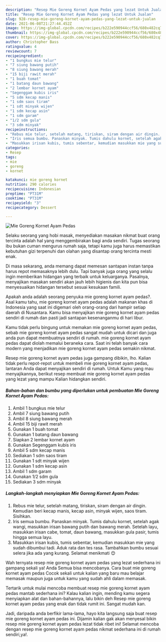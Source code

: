 ```yaml
---
description: "Resep Mie Goreng Kornet Ayam Pedas yang lezat Untuk Jualan"
title: "Resep Mie Goreng Kornet Ayam Pedas yang lezat Untuk Jualan"
slug: 928-resep-mie-goreng-kornet-ayam-pedas-yang-lezat-untuk-jualan
date: 2021-06-08T21:27:44.452Z
image: https://img-global.cpcdn.com/recipes/b222e590944ccf56/680x482cq70/mie-goreng-kornet-ayam-pedas-foto-resep-utama.jpg
thumbnail: https://img-global.cpcdn.com/recipes/b222e590944ccf56/680x482cq70/mie-goreng-kornet-ayam-pedas-foto-resep-utama.jpg
cover: https://img-global.cpcdn.com/recipes/b222e590944ccf56/680x482cq70/mie-goreng-kornet-ayam-pedas-foto-resep-utama.jpg
author: Christopher Bass
ratingvalue: 4
reviewcount: 7
recipeingredient:
- "1 bungkus mie telur"
- "7 siung bawang putih"
- "8 siung bawang merah"
- "15 biji rawit merah"
- "1 buah tomat"
- "1 batang daun bawang"
- "2 lembar kornet ayam"
- "Segenggam kubis iris"
- "5 sdm kecap manis"
- "1 sdm saos tiram"
- "1 sdt minyak wijen"
- "1 sdm kecap asin"
- "1 sdm garam"
- "1/2 sdm gula"
- "3 sdm minyak"
recipeinstructions:
- "Rebus mie telur, setelah matang, tiriskan, siram dengan air dingin. Kemudian beri kecap manis, kecap asin, minyak wijen, saos tiram. Sisihkan."
- "Iris semua bumbu. Panaskan minyak. Tumis dahulu kornet, setelah agak wangi, masukkan irisan bawang putih dan bawang merah. Setelah layu, masukkan irisan cabe, tomat, daun bawang, masukkan gula pasir, tumis hingga semua layu."
- "Masukkan irisan kubis, tumis sebentar, kemudian masukkan mie yang sudah dibumbui tadi. Aduk rata dan tes rasa. Tambahkan bumbu sesuai selera jika ada yang kurang. Selamat menikmati 😊"
categories:
- Resep
tags:
- mie
- goreng
- kornet

katakunci: mie goreng kornet 
nutrition: 290 calories
recipecuisine: Indonesian
preptime: "PT31M"
cooktime: "PT31M"
recipeyield: "3"
recipecategory: Dessert

---
```



![Mie Goreng Kornet Ayam Pedas](https://img-global.cpcdn.com/recipes/b222e590944ccf56/680x482cq70/mie-goreng-kornet-ayam-pedas-foto-resep-utama.jpg)

Selaku seorang yang hobi masak, menyediakan masakan nikmat buat orang tercinta adalah hal yang menggembirakan bagi anda sendiri. Tugas seorang ibu bukan cuman mengurus rumah saja, tetapi kamu juga harus memastikan kebutuhan gizi terpenuhi dan olahan yang disantap orang tercinta mesti enak.

Di masa  sekarang, anda memang dapat memesan santapan instan tanpa harus repot memasaknya lebih dulu. Tapi banyak juga orang yang selalu ingin memberikan hidangan yang terbaik untuk keluarganya. Pasalnya, menyajikan masakan sendiri akan jauh lebih higienis dan kita pun bisa menyesuaikan hidangan tersebut sesuai kesukaan famili. 



Apakah anda adalah seorang penyuka mie goreng kornet ayam pedas?. Asal kamu tahu, mie goreng kornet ayam pedas adalah makanan khas di Indonesia yang saat ini digemari oleh orang-orang dari hampir setiap daerah di Nusantara. Kamu bisa menyajikan mie goreng kornet ayam pedas sendiri di rumah dan pasti jadi santapan kesenanganmu di hari libur.

Kamu tidak perlu bingung untuk memakan mie goreng kornet ayam pedas, sebab mie goreng kornet ayam pedas sangat mudah untuk dicari dan juga anda pun dapat membuatnya sendiri di rumah. mie goreng kornet ayam pedas dapat diolah memalui beraneka cara. Saat ini telah banyak cara modern yang menjadikan mie goreng kornet ayam pedas semakin nikmat.

Resep mie goreng kornet ayam pedas juga gampang dibikin, lho. Kalian tidak perlu repot-repot untuk membeli mie goreng kornet ayam pedas, lantaran Anda dapat menyajikan sendiri di rumah. Untuk Kamu yang mau menyajikannya, berikut resep membuat mie goreng kornet ayam pedas yang lezat yang mampu Kalian hidangkan sendiri.

<!--inarticleads1-->

##### Bahan-bahan dan bumbu yang diperlukan untuk pembuatan Mie Goreng Kornet Ayam Pedas:

1. Ambil 1 bungkus mie telur
1. Ambil 7 siung bawang putih
1. Ambil 8 siung bawang merah
1. Ambil 15 biji rawit merah
1. Gunakan 1 buah tomat
1. Gunakan 1 batang daun bawang
1. Siapkan 2 lembar kornet ayam
1. Gunakan Segenggam kubis iris
1. Ambil 5 sdm kecap manis
1. Sediakan 1 sdm saos tiram
1. Gunakan 1 sdt minyak wijen
1. Gunakan 1 sdm kecap asin
1. Ambil 1 sdm garam
1. Gunakan 1/2 sdm gula
1. Sediakan 3 sdm minyak




<!--inarticleads2-->

##### Langkah-langkah menyiapkan Mie Goreng Kornet Ayam Pedas:

1. Rebus mie telur, setelah matang, tiriskan, siram dengan air dingin. Kemudian beri kecap manis, kecap asin, minyak wijen, saos tiram. Sisihkan.
1. Iris semua bumbu. Panaskan minyak. Tumis dahulu kornet, setelah agak wangi, masukkan irisan bawang putih dan bawang merah. Setelah layu, masukkan irisan cabe, tomat, daun bawang, masukkan gula pasir, tumis hingga semua layu.
1. Masukkan irisan kubis, tumis sebentar, kemudian masukkan mie yang sudah dibumbui tadi. Aduk rata dan tes rasa. Tambahkan bumbu sesuai selera jika ada yang kurang. Selamat menikmati 😊




Wah ternyata resep mie goreng kornet ayam pedas yang lezat sederhana ini gampang sekali ya! Anda Semua bisa mencobanya. Cara buat mie goreng kornet ayam pedas Cocok sekali untuk kalian yang baru mau belajar memasak maupun juga untuk kamu yang sudah ahli dalam memasak.

Tertarik untuk mulai mencoba membuat resep mie goreng kornet ayam pedas mantab sederhana ini? Kalau kalian ingin, mending kamu segera menyiapkan alat dan bahan-bahannya, lalu bikin deh Resep mie goreng kornet ayam pedas yang enak dan tidak rumit ini. Sangat mudah kan. 

Jadi, daripada anda berfikir lama-lama, hayo kita langsung saja buat resep mie goreng kornet ayam pedas ini. Dijamin kalian gak akan menyesal bikin resep mie goreng kornet ayam pedas lezat tidak ribet ini! Selamat mencoba dengan resep mie goreng kornet ayam pedas nikmat sederhana ini di rumah sendiri,ya!.

